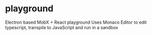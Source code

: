 # playground
Electron based MobX + React playground 
Uses Monaco Editor to edit typescript, transpile to 
JavaScript and run in a sandbox
